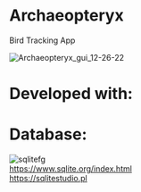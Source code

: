 # Archaeopteryx
Bird Tracking App  

![Archaeopteryx_gui_12-26-22](https://user-images.githubusercontent.com/22214754/209586299-a7dc984c-f199-4de1-b59a-f45826716d2c.gif)  

# Developed with:    

# **Database:**        
![sqlitefg](https://user-images.githubusercontent.com/22214754/179894516-3059e142-fb38-40bc-a32c-65500a223eb1.png)    
https://www.sqlite.org/index.html    
https://sqlitestudio.pl  
